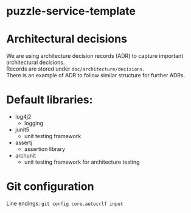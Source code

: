 # puzzle-service-template

# Architectural decisions
We are using architecture decision records (ADR) to capture important architectural decisions.  
Records are stored under `doc/architecture/decisions`.  
There is an example of ADR to follow similar structure for further ADRs.

# Default libraries:
- log4j2  
  - logging
- junit5
  - unit testing framework
- assertj
  - assertion library
- archunit
  - unit testing framework for architecture testing
  
# Git configuration
Line endings: `git config core.autocrlf input`
